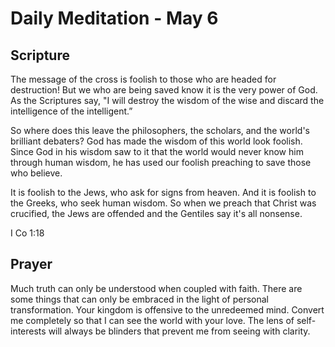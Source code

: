 # Daily Meditation - May 6

## Scripture

The  message of the cross is foolish to those who are headed for  destruction!
But we who are being saved know it is the very power of  God. As the Scriptures
say, "I will destroy the wisdom of the wise and discard the intelligence of
the intelligent.”

So  where does this leave the philosophers, the scholars, and the world's 
brilliant debaters? God has made the wisdom of this world look foolish. Since 
God in his wisdom saw to it that the world would never know him through  human
wisdom, he has used our foolish preaching to save those who  believe. 

It is foolish to the Jews, who ask for signs from heaven. And it is foolish to
the Greeks, who seek human wisdom. So when we preach that Christ was crucified,
the Jews are offended and the Gentiles say it's all nonsense.

I Co 1:18


## Prayer

Much truth can only be understood when coupled with faith. There are some things
that can only be embraced in the light of personal transformation.  Your
kingdom is offensive to the unredeemed mind.  Convert me completely so that
I can see the world with your love. The lens of self-interests will always be
blinders that prevent me from seeing with clarity.


